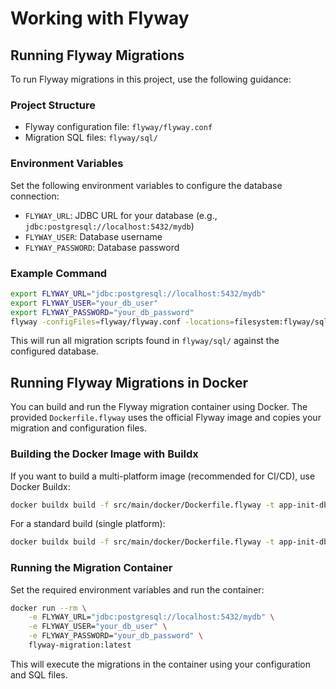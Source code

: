# Working with Flyway

## Running Flyway Migrations

To run Flyway migrations in this project, use the following guidance:

### Project Structure

- Flyway configuration file: `flyway/flyway.conf`
- Migration SQL files: `flyway/sql/`

### Environment Variables

Set the following environment variables to configure the database connection:

- `FLYWAY_URL`: JDBC URL for your database (e.g., `jdbc:postgresql://localhost:5432/mydb`)
- `FLYWAY_USER`: Database username
- `FLYWAY_PASSWORD`: Database password

### Example Command

```bash
export FLYWAY_URL="jdbc:postgresql://localhost:5432/mydb"
export FLYWAY_USER="your_db_user"
export FLYWAY_PASSWORD="your_db_password"
flyway -configFiles=flyway/flyway.conf -locations=filesystem:flyway/sql migrate
```

This will run all migration scripts found in `flyway/sql/` against the configured database.


## Running Flyway Migrations in Docker

You can build and run the Flyway migration container using Docker. The provided `Dockerfile.flyway` uses the official Flyway image and copies your migration and configuration files.

### Building the Docker Image with Buildx

If you want to build a multi-platform image (recommended for CI/CD), use Docker Buildx:

```bash
docker buildx build -f src/main/docker/Dockerfile.flyway -t app-init-db:latest --platform linux/amd64,linux/arm64 .
```

For a standard build (single platform):

```bash
docker buildx build -f src/main/docker/Dockerfile.flyway -t app-init-db:latest .
```

### Running the Migration Container

Set the required environment variables and run the container:

```bash
docker run --rm \
	-e FLYWAY_URL="jdbc:postgresql://localhost:5432/mydb" \
	-e FLYWAY_USER="your_db_user" \
	-e FLYWAY_PASSWORD="your_db_password" \
	flyway-migration:latest
```

This will execute the migrations in the container using your configuration and SQL files.


